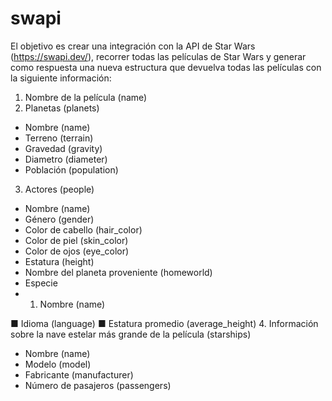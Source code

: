 # swapi

El objetivo es crear una integración con la API de Star Wars (https://swapi.dev/),
recorrer todas las películas de Star Wars y generar como respuesta una nueva estructura que devuelva todas las
películas con la siguiente información:

1. Nombre de la película (name)
2. Planetas (planets)
- Nombre (name)
- Terreno (terrain)
- Gravedad (gravity)
- Diametro (diameter)
- Población (population)
3. Actores (people)
- Nombre (name)
- Género (gender)
- Color de cabello (hair_color)
- Color de piel (skin_color)
- Color de ojos (eye_color)
- Estatura (height)
- Nombre del planeta proveniente (homeworld)
- Especie
- 1. Nombre (name)

■ Idioma (language)
■ Estatura promedio (average_height)
4. Información sobre la nave estelar más grande de la película (starships)
- Nombre (name)
- Modelo (model)
- Fabricante (manufacturer)
- Número de pasajeros (passengers)
